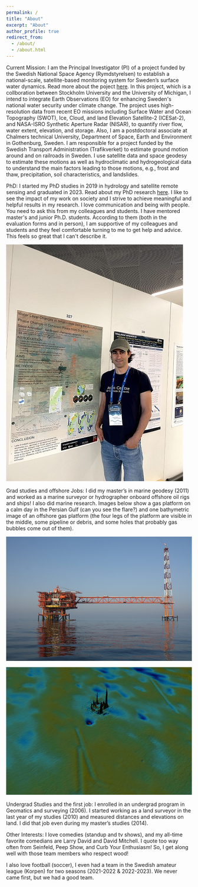 ```yaml
---
permalink: /
title: "About"
excerpt: "About"
author_profile: true
redirect_from: 
  - /about/
  - /about.html
---
```



Current Mission:
I am the Principal Investigator (PI) of a project funded by the Swedish National Space Agency (Rymdstyrelsen) to establish a national-scale, satellite-based monitoring system for Sweden’s surface water dynamics. Read more about the poject [here](https://saeid-aminjafari.github.io/academic/). In this project, which is a collboration between Stockholm University and the University of Michigan, I intend to integrate Earth Observations (EO) for enhancing Sweden's national water security under climate change. The project uses high-resolution data from recent EO missions including Surface Water and Ocean Topography (SWOT), Ice, Cloud, and land Elevation Satellite-2 (ICESat-2), and NASA-ISRO Synthetic Aperture Radar (NISAR), to quantify river flow, water extent, elevation, and storage.
Also, I am a postdoctoral associate at Chalmers technical University, Department of Space, Earth and Environment in Gothenburg, Sweden. I am responsible for a project funded by the Swedish Transport Administration (Trafikverket) to estimate ground motion around and on railroads in Sweden. I use satellite data and space geodesy to estimate these motions as well as hydroclimatic and hydrogeological data to understand the main factors leading to those motions, e.g., frost and thaw, precipitation, soil characteristics, and landslides.

PhD:
I started my PhD studies in 2019 in hydrology and satellite remote sensing and graduated in 2023. Read about my PhD research [here](https://saeid-aminjafari.github.io/academic/). I like to see the impact of my work on society and I strive to achieve meaningful and helpful results in my research. I love communication and being with people. You need to ask this from my colleagues and students. I have mentored master's and junior Ph.D. students. According to them (both in the evaluation forms and in person), I am supportive of my colleagues and students and they feel comfortable turning to me to get help and advice. This feels so great that I can't describe it.

![surveying](/images/phd.jpg)

Grad studies and offshore Jobs:
I did my master’s in marine geodesy (2011) and worked as a marine surveyor or hydrographer onboard offshore oil rigs and ships! I also did marine research. Images below show a gas platform on a calm day in the Persian Gulf (can you see the flare?) and one bathymetric image of an offshore gas platform (the four legs of the platform are visible in the middle, some pipeline or debris, and some holes that probably gas bubbles come out of them).

![surveying](/images/Rig.JPG)

![surveying](/images/Bathy.jpg)


Undergrad Studies and the first job:
I enrolled in an undergrad program in Geomatics and surveying (2006). I started working as a land surveyor in the last year of my studies (2010) and measured distances and elevations on land. I did that job even during my master’s studies (2014).


Other Interests:
I love comedies (standup and tv shows), and my all-time favorite comedians are Larry David and David Mitchell. I quote too way often from Seinfeld, Peep Show, and Curb Your Enthusiasm! So, I get along well with those team members who respect wood!

I also love football (soccer), I even had a team in the Swedish amateur league (Korpen) for two seasons (2021-2022 & 2022-2023). We never came first, but we had a good team.


